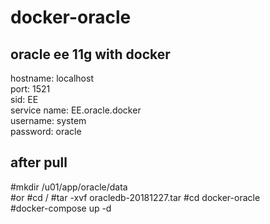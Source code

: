 # docker-oracle
## oracle ee 11g with docker  

hostname: localhost  
port: 1521  
sid: EE  
service name: EE.oracle.docker  
username: system  
password: oracle  
## after pull
#mkdir /u01/app/oracle/data  
#or
#cd /
#tar -xvf oracledb-20181227.tar
#cd docker-oracle  
#docker-compose up -d  
